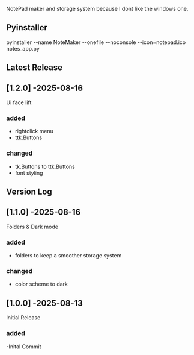 NotePad maker and storage system because I dont like the windows one.

## Pyinstaller ##
pyinstaller --name NoteMaker --onefile --noconsole --icon=notepad.ico  notes_app.py

## Latest Release ##
## [1.2.0] -2025-08-16
Ui face lift
### added 
- rightclick menu 
- ttk.Buttons 

### changed 
- tk.Buttons to ttk.Buttons 
- font styling

## Version Log ##
## [1.1.0] -2025-08-16
Folders & Dark mode 
### added 
- folders to keep a smoother storage system

### changed
- color scheme to dark

## [1.0.0] -2025-08-13
Initial Release
### added 
-Inital Commit
